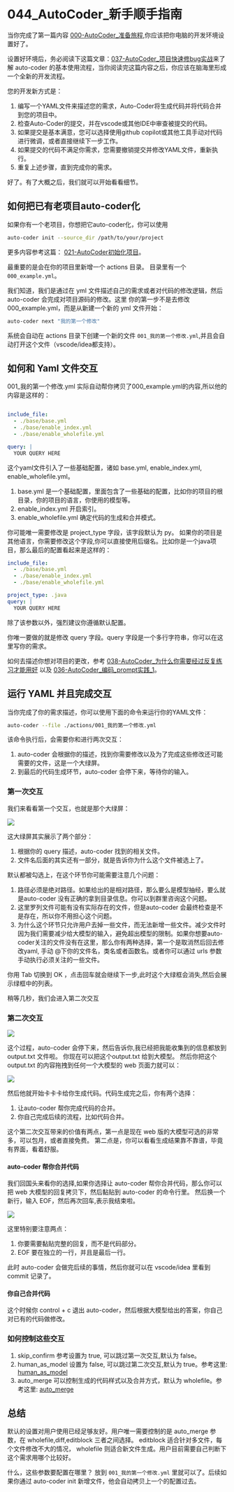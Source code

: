 # 044_AutoCoder_新手顺手指南

当你完成了第一篇内容 [000-AutoCoder_准备旅程](./000-AutoCoder_准备旅程.md),你应该把你电脑的开发环境设置好了。


设置好环境后，务必阅读下这篇文章：[037-AutoCoder_项目快速修bug实战](./037-AutoCoder_项目快速修bug实战.md)来了解 auto-coder 的基本使用流程，当你阅读完这篇内容之后，你应该在脑海里形成一个全新的开发流程。

您的开发新方式是：

1. 编写一个YAML文件来描述您的需求，Auto-Coder将生成代码并将代码合并到您的项目中。
2. 检查Auto-Coder的提交，并在vscode或其他IDE中审查被提交的代码。
3. 如果提交是基本满意，您可以选择使用github copilot或其他工具手动对代码进行微调，或者直接继续下一步工作。
4. 如果提交的代码不满足你需求，您需要撤销提交并修改YAML文件，重新执行。
5. 重复上述步骤，直到完成你的需求。

好了。有了大概之后，我们就可以开始看看细节。

## 如何把已有老项目auto-coder化

如果你有一个老项目，你想把它auto-coder化，你可以使用 

```bash
auto-coder init --source_dir /path/to/your/project
```

更多内容参考这篇： [021-AutoCoder初始化项目](./021-AutoCoder初始化项目.md)。

最重要的是会在你的项目里新增一个 actions 目录。 目录里有一个 `000_example.yml`。

我们知道，我们是通过在 yml 文件描述自己的需求或者对代码的修改逻辑，然后auto-coder 会完成对项目源码的修改。这里
你的第一步不是去修改 000_example.yml，而是从新建一个新的 yml 文件开始：

```bash
auto-coder next "我的第一个修改"
```

系统会自动在 actions 目录下创建一个新的文件 `001_我的第一个修改.yml`,并且会自动打开这个文件（vscode/idea都支持）。

## 如何和 Yaml 文件交互

001_我的第一个修改.yml 实际自动帮你拷贝了000_example.yml的内容,所以他的内容是这样的：

```yaml

include_file:
  - ./base/base.yml
  - ./base/enable_index.yml
  - ./base/enable_wholefile.yml    

query: |
  YOUR QUERY HERE
```

这个yaml文件引入了一些基础配置，诸如 base.yml, enable_index.yml, enable_wholefile.yml。

1. base.yml 是一个基础配置，里面包含了一些基础的配置，比如你的项目的根目录，你的项目的语言，你使用的模型等。
2. enable_index.yml 开启索引。
3. enable_wholefile.yml 确定代码的生成和合并模式。

你可能唯一需要修改是 project_type 字段，该字段默认为 py。 如果你的项目是其他语言，你需要修改这个字段,你可以直接使用后缀名。比如你是一个java项目，那么最后的配置看起来是这样的：

```yaml
include_file:
  - ./base/base.yml
  - ./base/enable_index.yml
  - ./base/enable_wholefile.yml    

project_type: .java
query: |
  YOUR QUERY HERE
```

除了该参数以外，强烈建议你遵循默认配置。

你唯一要做的就是修改 query 字段。query 字段是一个多行字符串，你可以在这里写你的需求。

如何去描述你想对项目的更改，参考 [038-AutoCoder_为什么你需要经过反复练习才能用好](./038-AutoCoder_为什么你需要经过反复练习才能用好.md) 以及 [036-AutoCoder_编码_prompt实践_1](./036-AutoCoder_编码_prompt实践_1.md)。

## 运行 YAML 并且完成交互

当你完成了你的需求描述，你可以使用下面的命令来运行你的YAML文件：

```bash
auto-coder --file ./actions/001_我的第一个修改.yml
```

该命令执行后，会需要你和进行两次交互：

1. auto-coder 会根据你的描述，找到你需要修改以及为了完成这些修改还可能需要的文件，这是一个大绿屏。
2. 到最后的代码生成环节，auto-coder 会停下来，等待你的输入。

### 第一次交互

我们来看看第一个交互，也就是那个大绿屏：

![](../images/044-01.png)

这大绿屏其实展示了两个部分：

1. 根据你的 query 描述，auto-coder 找到的相关文件。 
2. 文件名后面的其实还有一部分，就是告诉你为什么这个文件被选上了。

默认都被勾选上，在这个环节你可能需要注意几个问题：

1. 路径必须是绝对路径。如果给出的是相对路径，那么要么是模型抽经，要么就是auto-coder 没有正确的拿到目录信息。你可以到群里咨询这个问题。
2. 这里罗列文件可能有没有实际存在的文件，但是auto-coder 会最终检查是不是存在，所以你不用担心这个问题。
3. 为什么这个环节只允许用户去掉一些文件，而无法新增一些文件。减少文件时因为我们需要减少给大模型的输入，避免超出模型的限制。如果你想要auto-coder关注的文件没有在这里，那么你有两种选择，第一个是取消然后回去修改yaml, 手动 @下你的文件名，类名或者函数名。或者你可以通过 urls 参数手动执行必须关注的一些文件。

你用 Tab 切换到 OK ，点击回车就会继续下一步,此时这个大绿框会消失,然后会展示绿框中的列表。

稍等几秒，我们会进入第二次交互

### 第二次交互

![](../images/044-02.png)

这个过程，auto-coder 会停下来，然后告诉你,我已经把我能收集到的信息都放到 output.txt 文件啦。
你现在可以把这个output.txt 给到大模型。 然后你把这个output.txt 的内容拖拽到任何一个大模型的 web 页面力就可以：

![](../images/044-03.png)

然后他就开始卡卡卡给你生成代码。代码生成完之后，你有两个选择：

1. 让auto-coder 帮你完成代码的合并。
2. 你自己完成后续的流程，比如代码合并。

这个第二次交互带来的价值有两点，第一点是现在 web 版的大模型可选的非常多，可以包月，或者直接免费。
第二点是，你可以看看生成结果靠不靠谱，毕竟有界面，看着舒服。

#### auto-coder 帮你合并代码

我们回国头来看你的选择,如果你选择让 auto-coder 帮你合并代码，那么你可以把 web 大模型的回复拷贝下，然后黏贴到 auto-coder 的命令行里。
然后换一个新行，输入 EOF，然后再次回车,表示我结束啦。

![](../images/044-04.png)

这里特别要注意两点：

1. 你要需要黏贴完整的回复，而不是代码部分。
2. EOF 要在独立的一行，并且是最后一行。

此时 auto-coder 会做完后续的事情，然后你就可以在 vscode/idea 里看到 commit 记录了。


#### 你自己合并代码

这个时候你 control + c 退出 auto-coder，然后根据大模型给出的答案，你自己对已有的代码做修改。

### 如何控制这些交互

1. skip_confirm 参考设置为 true, 可以跳过第一次交互,默认为 false。
2. human_as_model 设置为 false, 可以跳过第二次交互,默认为 true。参考这里: [human_as_model](./003-%20AutoCoder%20使用Web版大模型，性感的Human%20As%20Model%20模式.md)
3. auto_merge 可以控制生成的代码样式以及合并方式，默认为 wholefile。参考这里: [auto_merge](./035-AutoCoder_auto_merge详解.md)


## 总结

默认的设置对用户使用已经足够友好。用户唯一需要控制的是 auto_merge 参数，在 wholefile,diff,editblock 三者之间选择。
editblock 适合针对多文件，每个文件修改不大的情况， wholefile 则适合新文件生成。用户目前需要自己判断下这个需求用哪个比较好。

什么，这些参数要配置在哪里？ 放到 `001_我的第一个修改.yml` 里就可以了。后续如果你通过 auto-coder init 新增文件，他会自动拷贝上一个的配置过去。










